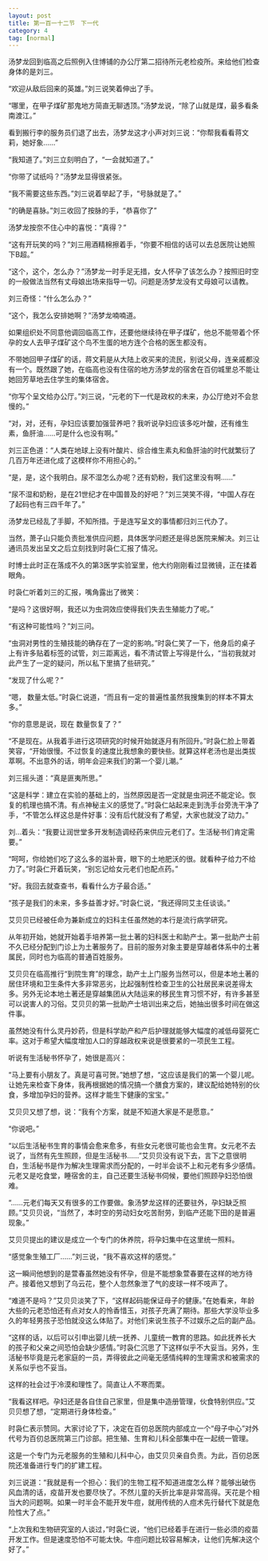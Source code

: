 ```yaml
---
layout: post
title: 第一百一十二节　下一代
category: 4
tag: [normal]
---
```


汤梦龙回到临高之后照例入住博铺的办公厅第二招待所元老检疫所。来给他们检查身体的是刘三。

“欢迎从敌后回来的英雄。”刘三说笑着伸出了手。

“哪里，在甲子煤矿那鬼地方简直无聊透顶。”汤梦龙说，“除了山就是煤，最多看条南渡江。”

看到搬行李的服务员们退了出去，汤梦龙这才小声对刘三说：“你帮我看看蒋文莉，她好象……”

“我知道了。”刘三立刻明白了，“一会就知道了。”

“你带了试纸吗？”汤梦龙显得很紧张。

“我不需要这些东西。”刘三说着举起了手，“号脉就是了。”

“的确是喜脉。”刘三收回了按脉的手，“恭喜你了”

汤梦龙按奈不住心中的喜悦：“真得？”

“这有开玩笑的吗？”刘三用酒精棉擦着手，“你要不相信的话可以去总医院让她照下B超。”

“这个，这个，怎么办？”汤梦龙一时手足无措，女人怀孕了该怎么办？按照旧时空的一般做法当然有丈母娘出场来指导一切。问题是汤梦龙没有丈母娘可以请教。

刘三奇怪：“什么怎么办？”

“这个，我怎么安排她啊？”汤梦龙喃喃道。

如果组织处不同意他调回临高工作，还要他继续待在甲子煤矿，他总不能带着个怀孕的女人去甲子煤矿这个鸟不生蛋的地方连个合格的医生都没有。

不带她回甲子煤矿的话，蒋文莉是从大陆上收买来的流民，别说父母，连亲戚都没有一个。既然跟了她，在临高也没有住宿的地方汤梦龙的宿舍在百仞城里总不能让她回芳草地去住学生的集体宿舍。

“你写个呈文给办公厅。”刘三说，“元老的下一代是政权的未来，办公厅绝对不会怠慢的。”

“对，对，还有，孕妇应该要加强营养吧？我听说孕妇应该多吃叶酸，还有维生素，鱼肝油……可是什么也没有啊。”

刘三正色道：“人类在地球上没有叶酸片、综合维生素丸和鱼肝油的时代就繁衍了几百万年还进化成了这模样你不用担心的。”

“是，是，这个我明白。尿不湿怎么办呢？还有奶粉，我们这里没有啊……”

“尿不湿和奶粉，是在21世纪才在中国普及的好吧？”刘三哭笑不得，“中国人存在了起码也有三四千年了。”

汤梦龙已经乱了手脚，不知所措。于是连写呈文的事情都归刘三代办了。

当然，萧子山只能负责批准供应问题，具体医学问题还是得总医院来解决。刘三让通讯员发出呈文之后立刻找到时袅仁汇报了情况。

时博士此时正在落成不久的第3医学实验室里，他大约刚刚看过显微镜，正在揉着眼角。

时袅仁听着刘三的汇报，嘴角露出了微笑：

“是吗？这很好啊，我还以为虫洞效应使得我们失去生殖能力了呢。”

“有这种可能性吗？”刘三问。

“虫洞对男性的生殖技能的确存在了一定的影响。”时袅仁笑了一下，他身后的桌子上有许多贴着标签的试管，刘三距离远，看不清试管上写得是什么，“当初我就对此产生了一定的疑问，所以私下里搞了些研究。”

“发现了什么呢？”

“嗯， 数量太低。”时袅仁说道，“而且有一定的普遍性虽然我搜集到的样本不算太多。”

“你的意思是说，现在 数量恢复了？”

“不是现在。从我着手进行这项研究的时候开始就逐月有所回升。”时袅仁脸上带着笑容，“开始很慢。不过恢复的速度比我想象的要快些。就算这样老汤也是出类拔萃啊。不出意外的话，明年会迎来我们的第一个婴儿潮。”

刘三摇头道：“真是匪夷所思。”

“这是科学：建立在实验的基础上的，当然原因是否一定就是虫洞还不能定论。恢复的机理也搞不清。有点神秘主义的感觉了。”时袅仁站起来走到洗手台旁洗干净了手，“不管怎么样这总是件好事：没有后代就没有了希望，大家也就没了动力。”

刘…着头：“我要让润世堂多开发制造调经药来供应元老们了。生活秘书们肯定需要。”

“呵呵，你给她们吃了这么多的滋补膏，眼下的土地肥沃的很。就看种子给力不给力了。”时袅仁开着玩笑，“别忘记给女元老们也配点药。”

“好。我回去就查查书，看看什么方子最合适。”

“孩子是我们的未来，多多益善才好。”时袅仁说，“我还得同艾主任谈谈。”

艾贝贝已经被任命为兼新成立的妇科主任虽然她的本行是流行病学研究。

从年初开始，她就开始着手培养第一批土著的妇科医士和助产士。第一批助产士前不久已经分配到门诊上为土著服务了。目前的服务对象主要是穿越者体系中的土著属民，同时也为临高的普通百姓服务。

艾贝贝在临高推行“到院生育”的理念，助产士上门服务当然可以，但是本地土著的居住环境和卫生条件大多非常恶劣，比起强制性检查卫生的公社居民来说差得太多。另外无论本地土著还是穿越集团从大陆运来的移民生育习惯不好，有许多甚至可以说害人的习俗。艾贝贝的第一批助产士培训出来之后，她抽出很多时间在做这件事。

虽然她没有什么灵丹妙药，但是科学助产和产后护理就能够大幅度的减低母婴死亡率。这对于希望大幅度增加人口的穿越政权来说是很要紧的一项民生工程。

听说有生活秘书怀孕了，她很是高兴：

“马上要有小朋友了。真是可喜可贺。”她想了想，“这应该是我们的第一个婴儿呢。让她先来检查下身体，我再根据她的情况搞一个膳食方案的，建议配给她特别的伙食，多增加孕妇的营养。这样才能生下健康的宝宝。”

艾贝贝又想了想，说：“我有个方案，就是不知道大家是不是愿意。”

“你说吧。”

“以后生活秘书生育的事情会愈来愈多，有些女元老很可能也会生育。女元老不去说了，当然有先生照顾，但是生活秘书……”艾贝贝没有说下去，言下之意很明白，生活秘书是作为解决生理需求而分配的，一时半会谈不上和元老有多少感情。元老又是吃食堂，睡宿舍的主，自己还要生活秘书伺候，要他们照顾孕妇恐怕很难。

“……元老们每天又有很多的工作要做。象汤梦龙这样的还要驻外，孕妇缺乏照顾。”艾贝贝说，“当然了，本时空的劳动妇女吃苦耐劳，到临产还能下田的是普遍现象。”

艾贝贝提出的建议是成立一个专门的休养院，将孕妇集中在这里统一照料。

“感觉象生殖工厂……”刘三说，“我不喜欢这样的感觉。”

这一瞬间他想到的是萱春虽然她没有怀孕，但是不能想象萱春要在这样的地方待产。接着他又想到了乌云花，整个人忽然象泄了气的皮球一样不吱声了。

“难道不是吗？”艾贝贝淡笑了下，“这样起码能保证母子的健康。”在她看来，年龄大些的元老恐怕还有点对女人的怜香惜玉，对孩子充满了期待。那些大学没毕业多久的年轻男孩子恐怕就没这么体贴了。对他们来说生孩子不过娱乐之后的副产品。

“这样的话，以后可以引申出婴儿统一抚养、儿童统一教育的思路。如此抚养长大的孩子和父亲之间恐怕会缺少感情。”时袅仁沉思了下这样似乎不大妥当。另外，生活秘书毕竟是元老家庭的一员，弄得彼此之间毫无感情纯粹的生理需求和被需求的关系似乎也不妥当。

这样的社会过于冷漠和理性了。简直让人不寒而栗。

“我看这样吧。孕妇还是各自住自己家里，但是集中造册管理，伙食特别供应。”艾贝贝想了想，“定期进行身体检查。”

时袅仁表示赞同。大家讨论了下，决定在百仞总医院内部成立一个“母子中心”对外代号为百仞总医院第三门诊部。把生殖、生育和儿科全部集中在一起统一管理。

这是一个专门为元老服务的生殖和儿科中心，由艾贝贝亲自负责。为此，百仞总医院还准备进行专门的扩建工程。

刘三说道：“我就是有一个担心：我们的生物工程不知道进度怎么样？能够出破伤风血清的话，疫苗开发也要尽快了。不然儿童的夭折比率是非常高得。天花是个相当大的问题啊。如果一时半会不能开发牛痘，就用传统的人痘术先行替代下就是危险性大了点。”

“上次我和生物研究室的人谈过，”时袅仁说，“他们已经着手在进行一些必须的疫苗开发工作。但是速度恐怕不可能太快。牛痘问题比较容易解决，让他们先解决这个好了。”
